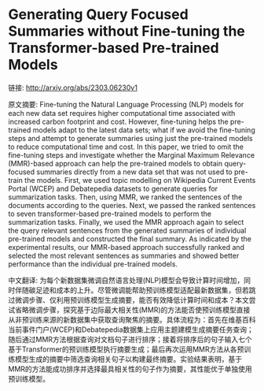 # Generating Query Focused Summaries without Fine-tuning the Transformer-based Pre-trained Models

链接: http://arxiv.org/abs/2303.06230v1

原文摘要:
Fine-tuning the Natural Language Processing (NLP) models for each new data
set requires higher computational time associated with increased carbon
footprint and cost. However, fine-tuning helps the pre-trained models adapt to
the latest data sets; what if we avoid the fine-tuning steps and attempt to
generate summaries using just the pre-trained models to reduce computational
time and cost. In this paper, we tried to omit the fine-tuning steps and
investigate whether the Marginal Maximum Relevance (MMR)-based approach can
help the pre-trained models to obtain query-focused summaries directly from a
new data set that was not used to pre-train the models. First, we used topic
modelling on Wikipedia Current Events Portal (WCEP) and Debatepedia datasets to
generate queries for summarization tasks. Then, using MMR, we ranked the
sentences of the documents according to the queries. Next, we passed the ranked
sentences to seven transformer-based pre-trained models to perform the
summarization tasks. Finally, we used the MMR approach again to select the
query relevant sentences from the generated summaries of individual pre-trained
models and constructed the final summary. As indicated by the experimental
results, our MMR-based approach successfully ranked and selected the most
relevant sentences as summaries and showed better performance than the
individual pre-trained models.

中文翻译:
为每个新数据集微调自然语言处理(NLP)模型会导致计算时间增加，同时伴随碳足迹和成本的上升。尽管微调能帮助预训练模型适配最新数据集，但若跳过微调步骤、仅利用预训练模型生成摘要，能否有效降低计算时间和成本？本文尝试省略微调步骤，探究基于边际最大相关性(MMR)的方法能否使预训练模型直接从非预训练来源的新数据集中获取查询聚焦的摘要。具体流程为：首先在维基百科当前事件门户(WCEP)和Debatepedia数据集上应用主题建模生成摘要任务查询；随后通过MMR方法根据查询对文档句子进行排序；接着将排序后的句子输入七个基于Transformer的预训练模型执行摘要生成；最后再次运用MMR方法从各预训练模型生成的摘要中筛选查询相关句子以构建最终摘要。实验结果表明，基于MMR的方法能成功排序并选择最具相关性的句子作为摘要，其性能优于单独使用预训练模型。
